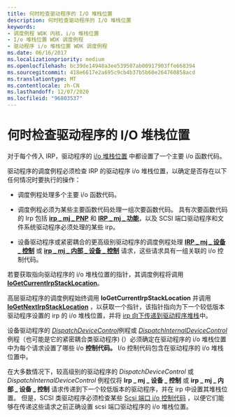```yaml
---
title: 何时检查驱动程序的 I/O 堆栈位置
description: 何时检查驱动程序的 I/O 堆栈位置
keywords:
- 调度例程 WDK 内核，i/o 堆栈位置
- I/o 堆栈位置 WDK 调度例程
- 驱动程序 i/o 堆栈位置 WDK 调度例程
ms.date: 06/16/2017
ms.localizationpriority: medium
ms.openlocfilehash: bc39de14948a3ee539507ab00917903ffe668394
ms.sourcegitcommit: 418e6617e2a695c9cb4b37b5b60e264760858acd
ms.translationtype: MT
ms.contentlocale: zh-CN
ms.lasthandoff: 12/07/2020
ms.locfileid: "96803537"
---
```

# <a name="when-to-check-the-drivers-io-stack-location"></a>何时检查驱动程序的 I/O 堆栈位置





对于每个传入 IRP，驱动程序的 [i/o 堆栈位置](i-o-stack-locations.md) 中都设置了一个主要 i/o 函数代码。

驱动程序的调度例程必须检查 IRP 的驱动程序 i/o 堆栈位置，以确定是否存在以下任何情况时要执行的操作：

-   调度例程处理多个主要 i/o 函数代码。

-   调度例程必须为某些主要函数代码处理一组次要函数代码。 具有次要函数代码的 Irp 包括 [**irp \_ mj \_ PNP**](./irp-mj-pnp.md) 和 [**IRP \_ mj \_ 功能**](./irp-mj-power.md)，以及 SCSI 端口驱动程序和文件系统驱动程序必须处理的某些 irp。

-   设备驱动程序或紧密耦合的更高级别驱动程序的调度例程处理 [**IRP \_ mj \_ 设备 \_ 控制**](./irp-mj-device-control.md) 或 [**irp \_ mj \_ 内部 \_ 设备 \_ 控制**](./irp-mj-internal-device-control.md) 请求，这些请求具有一组关联的 i/o 控制代码。

若要获取指向驱动程序的 i/o 堆栈位置的指针，其调度例程将调用 [**IoGetCurrentIrpStackLocation**](/windows-hardware/drivers/ddi/wdm/nf-wdm-iogetcurrentirpstacklocation)。

高层驱动程序的调度例程始终调用 **IoGetCurrentIrpStackLocation** 并调用 [**IoGetNextIrpStackLocation**](/windows-hardware/drivers/ddi/wdm/nf-wdm-iogetnextirpstacklocation) ，以获取一个指针，该指针指向为下一个较低版本驱动程序设置的 irp 的 i/o 堆栈位置，并将 [irp 向下传递到驱动程序堆栈](passing-irps-down-the-driver-stack.md)中。

设备驱动程序的 [*DispatchDeviceControl*](/windows-hardware/drivers/ddi/wdm/nc-wdm-driver_dispatch)例程或 [*DispatchInternalDeviceControl*](/windows-hardware/drivers/ddi/wdm/nc-wdm-driver_dispatch)例程（也可能是它的紧密耦合类驱动程序)  (）必须确定在驱动程序的 i/o 堆栈位置中为每个请求设置了哪些 i/o **控制代码。** I/o 控制代码包含在驱动程序的 i/o 堆栈位置中。

在大多数情况下，较高级别的驱动程序的 *DispatchDeviceControl* 或 *DispatchInternalDeviceControl* 例程仅将 **Irp \_ mj \_ 设备 \_ 控制** 或 **irp \_ mj \_ 内部 \_ 设备 \_ 控制** 请求传递到下一个较低版本的驱动程序，并在 irp 中设置其堆栈位置。 但是，SCSI 类驱动程序必须检查某些 [Scsi 端口 i/o 控制代码](/windows-hardware/drivers/ddi/index) ，以便它们能够在传递这些请求之前正确设置 scsi 端口驱动程序的 i/o 堆栈位置。

 


